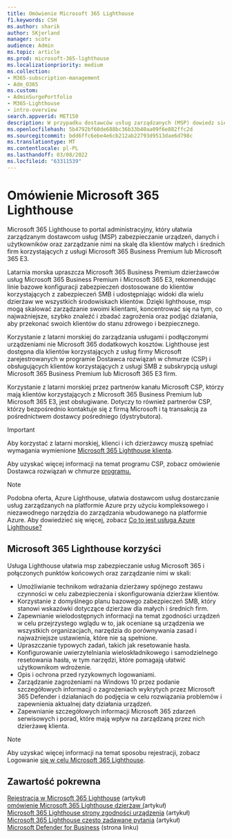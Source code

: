 ```yaml
---
title: Omówienie Microsoft 365 Lighthouse
f1.keywords: CSH
ms.author: sharik
author: SKjerland
manager: scotv
audience: Admin
ms.topic: article
ms.prod: microsoft-365-lighthouse
ms.localizationpriority: medium
ms.collection:
- M365-subscription-management
- Adm_O365
ms.custom:
- AdminSurgePortfolio
- M365-Lighthouse
- intro-overview
search.appverid: MET150
description: W przypadku dostawców usług zarządzanych (MSP) dowiedz się, Microsoft 365 Lighthouse ułatwić zabezpieczanie dzierżaw klientów i zarządzanie nimi w jednej lokalizacji.
ms.openlocfilehash: 5b4792bf60de688bc36b33b40aa09f6e882ffc2d
ms.sourcegitcommit: bdd6ffc6ebe4e6cb212ab22793d9513dae6d798c
ms.translationtype: MT
ms.contentlocale: pl-PL
ms.lasthandoff: 03/08/2022
ms.locfileid: "63311539"
---
```

# <a name="overview-of-microsoft-365-lighthouse"></a>Omówienie Microsoft 365 Lighthouse

Microsoft 365 Lighthouse to portal administracyjny, który ułatwia zarządzanym dostawcom usług (MSP) zabezpieczanie urządzeń, danych i użytkowników oraz zarządzanie nimi na skalę dla klientów małych i średnich firm korzystających z usługi Microsoft 365 Business Premium lub Microsoft 365 E3. 

Latarnia morska upraszcza Microsoft 365 Business Premium dzierżawców usług Microsoft 365 Business Premium i Microsoft 365 E3, rekomendując linie bazowe konfiguracji zabezpieczeń dostosowane do klientów korzystających z zabezpieczeń SMB i udostępniając widoki dla wielu dzierżaw we wszystkich środowiskach klientów. Dzięki lighthouse, msp mogą skalować zarządzanie swoimi klientami, koncentrować się na tym, co najważniejsze, szybko znaleźć i zbadać zagrożenia oraz podjąć działania, aby przekonać swoich klientów do stanu zdrowego i bezpiecznego.

Korzystanie z latarni morskiej do zarządzania usługami i podłączonymi urządzeniami nie Microsoft 365 dodatkowych kosztów. Lighthouse jest dostępna dla klientów korzystających z usług firmy Microsoft zarejestrowanych w programie Dostawca rozwiązań w chmurze (CSP) i obsługujących klientów korzystających z usługi SMB z subskrypcją usługi Microsoft 365 Business Premium lub Microsoft 365 E3 firm.

Korzystanie z latarni morskiej przez partnerów kanału Microsoft CSP, którzy mają klientów korzystających z Microsoft 365 Business Premium lub Microsoft 365 E3, jest obsługiwane. Dotyczy to również partnerów CSP, którzy bezpośrednio kontaktuje się z firmą Microsoft i tą transakcją za pośrednictwem dostawcy pośredniego (dystrybutora). 

> [!IMPORTANT] 
> Aby korzystać z latarni morskiej, klienci i ich dzierżawcy muszą spełniać wymagania wymienione [Microsoft 365 Lighthouse klienta](m365-lighthouse-requirements.md).     

Aby uzyskać więcej informacji na temat programu CSP, zobacz omówienie Dostawca rozwiązań w chmurze [programu.](/partner-center/csp-overview)

> [!NOTE]  
> Podobna oferta, Azure Lighthouse, ułatwia dostawcom usług dostarczanie usług zarządzanych na platformie Azure przy użyciu kompleksowego i niezawodnego narzędzia do zarządzania wbudowanego na platformie Azure. Aby dowiedzieć się więcej, zobacz [Co to jest usługa Azure Lighthouse?](/azure/lighthouse/overview)   

## <a name="microsoft-365-lighthouse-benefits"></a>Microsoft 365 Lighthouse korzyści

Usługa Lighthouse ułatwia msp zabezpieczanie usług Microsoft 365 i połączonych punktów końcowych oraz zarządzanie nimi w skali:

- Umożliwianie technikom wdrażania dzierżawy spójnego zestawu czynności w celu zabezpieczenia i skonfigurowania dzierżaw klientów. 
- Korzystanie z domyślnego planu bazowego zabezpieczeń SMB, który stanowi wskazówki dotyczące dzierżaw dla małych i średnich firm. 
- Zapewnianie wielodostępnych informacji na temat zgodności urządzeń w celu przejrzystego wglądu w to, jak oceniane są urządzenia we wszystkich organizacjach, narzędzia do porównywania zasad i najważniejsze ustawienia, które nie są spełnione. 
- Upraszczanie typowych zadań, takich jak resetowanie hasła.
- Konfigurowanie uwierzytelniania wieloskładnikowego i samodzielnego resetowania hasła, w tym narzędzi, które pomagają ułatwić użytkownikom wdrożenie. 
- Opis i ochrona przed ryzykownych logowaniami.
- Zarządzanie zagrożeniami na Windows 10 przez podanie szczegółowych informacji o zagrożeniach wykrytych przez Microsoft 365 Defender i działaniach do podjęcia w celu rozwiązania problemów i zapewnienia aktualnej daty działania urządzeń.
- Zapewnianie szczegółowych informacji Microsoft 365 zdarzeń serwisowych i porad, które mają wpływ na zarządzaną przez nich dzierżawę klienta.

> [!NOTE] 
> Aby uzyskać więcej informacji na temat sposobu rejestracji, zobacz Logowanie [się w celu Microsoft 365 Lighthouse](m365-lighthouse-sign-up.md).

## <a name="related-content"></a>Zawartość pokrewna

[Rejestracja w Microsoft 365 Lighthouse](m365-lighthouse-sign-up.md) (artykuł)  
[omówienie Microsoft 365 Lighthouse dzierżaw (](m365-lighthouse-tenants-page-overview.md)artykuł)   
[Microsoft 365 Lighthouse strony zgodności urządzenia](m365-lighthouse-device-compliance-page-overview.md) (artykuł)   
[Microsoft 365 Lighthouse często zadawane pytania](m365-lighthouse-faq.yml) (artykuł)   
[Microsoft Defender for Business](../security/defender-business/index.yml) (strona linku)